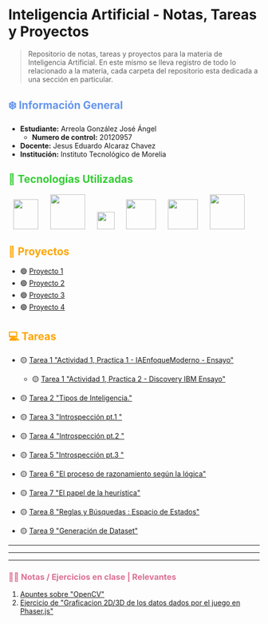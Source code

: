 # Inteligencia Artificial - Notas, Tareas y Proyectos
> Repositorio de notas, tareas y proyectos para la materia de Inteligencia Artificial. En este mismo se lleva registro de todo lo relacionado a la materia, cada carpeta del repositorio esta dedicada a una sección en particular.

## <span style="color:Cornflowerblue">❄️ Información General</span>

- **Estudiante:** Arreola González José Ángel
    - **Numero de control:** 20120957
- **Docente:** Jesus Eduardo Alcaraz Chavez
- **Institución:** Instituto Tecnológico de Morelia

## <span style="color:Limegreen">🥪 Tecnologías Utilizadas</span> 
<p align="center">
<img src="https://s3.dualstack.us-east-2.amazonaws.com/pythondotorg-assets/media/community/logos/python-logo-only.png" width="50" height="60" style="margin-right: 20"/>
<img src="https://icon.icepanel.io/Technology/svg/scikit-learn.svg" width="" height="70" style="margin-right: 20"/>
<img src="https://seeklogo.com/images/M/matplotlib-logo-AEB3DC9BB4-seeklogo.com.png" width="" height="35" style="margin-right: 20"/>
<img src="https://pandas.pydata.org/static/img/pandas_white.svg" width="" height="60" style="margin-right: 20"/>
<img src="https://numpy.org/images/logo.svg" width="" height="60" style="margin-right: 20"/>
<img src="https://upload.wikimedia.org/wikipedia/commons/e/e7/Phaser_Logo.png" width="" height="70" style="margin-right: 20"/>
</p>

## <span style="color:orange">🤖 Proyectos</span> 

- 🟢 [Proyecto 1](link-al-proyecto-1)
- 🟢 [Proyecto 2](link-al-proyecto-2)
- 🟢 [Proyecto 3](link-al-proyecto-3)
- 🟢 [Proyecto 4](link-al-proyecto-4)

## <span style="color:orange">💻 Tareas</span> 

- 🟡 [Tarea 1 "Actividad 1, Practica 1 - IAEnfoqueModerno - Ensayo"](Tareas/Ensayos/1.1_LibroIAEnfoqueModerno_Ensayo.md)
    - 🟡 [Tarea 1 "Actividad 1, Practica 2 - Discovery IBM Ensayo"](Tareas/Ensayos/1.2_DiscoveryIBM_Ensayo.md)

- 🟡 [Tarea 2 "Tipos de Inteligencia."](Tareas/Ensayos/2._TeoríaInteligenciasMultiples_Ensayo.md)

- 🟡 [Tarea 3 "Introspección pt.1 "](Tareas/Ensayos/Tarea3_Ajedrez.md)

- 🟡 [Tarea 4 "Introspección pt.2 "](Tareas/Tarea_4_Islas.ipynb)

- 🟡 [Tarea 5 "Introspección pt.3 "](link-a-la-tarea-3)

- 🟡 [Tarea 6 "El proceso de razonamiento según la lógica"](link-a-la-tarea-3)

- 🟡 [Tarea 7 "El papel de la heurística"](link-a-la-tarea-3)

- 🟡 [Tarea 8 "Reglas y Búsquedas : Espacio de Estados"](link-a-la-tarea-3)

- 🟡 [Tarea 9 "Generación de Dataset"](link-a-la-tarea-3)

---
---
---
### <span style="color:Palevioletred">✍🏽 Notas / Ejercicios en clase | Relevantes</span> 

1. [Apuntes sobre "OpenCV"](link-a-la-tarea-1)
2. [Ejercicio de "Graficacion 2D/3D de los datos dados por el juego en Phaser.js"](link-a-la-tarea-2)

